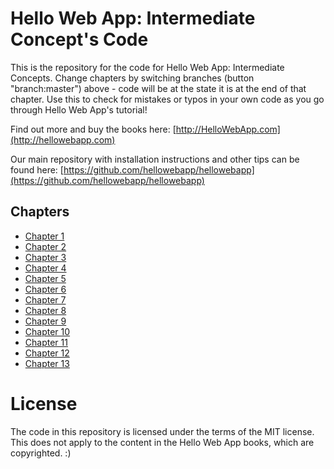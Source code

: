 Hello Web App: Intermediate Concept's Code
==========================================

This is the repository for the code for Hello Web App: Intermediate Concepts.
Change chapters by switching branches (button "branch:master") above - code will
be at the state it is at the end of that chapter. Use this to check for mistakes
or typos in your own code as you go through Hello Web App's tutorial!

Find out more and buy the books here:
[http://HelloWebApp.com](http://hellowebapp.com)

Our main repository with installation instructions and other tips can be found
here:
[https://github.com/hellowebapp/hellowebapp](https://github.com/hellowebapp/hellowebapp)

## Chapters

* [Chapter 1](https://github.com/hellowebapp/hellowebapp-ic-code/tree/chapter-1)
* [Chapter 2](https://github.com/hellowebapp/hellowebapp-ic-code/tree/chapter-2)
* [Chapter 3](https://github.com/hellowebapp/hellowebapp-ic-code/tree/chapter-3)
* [Chapter 4](https://github.com/hellowebapp/hellowebapp-ic-code/tree/chapter-4)
* [Chapter 5](https://github.com/hellowebapp/hellowebapp-ic-code/tree/chapter-5)
* [Chapter 6](https://github.com/hellowebapp/hellowebapp-ic-code/tree/chapter-6)
* [Chapter 7](https://github.com/hellowebapp/hellowebapp-ic-code/tree/chapter-7)
* [Chapter 8](https://github.com/hellowebapp/hellowebapp-ic-code/tree/chapter-8)
* [Chapter 9](https://github.com/hellowebapp/hellowebapp-ic-code/tree/chapter-9)
* [Chapter 10](https://github.com/hellowebapp/hellowebapp-ic-code/tree/chapter-10)
* [Chapter 11](https://github.com/hellowebapp/hellowebapp-ic-code/tree/chapter-11)
* [Chapter 12](https://github.com/hellowebapp/hellowebapp-ic-code/tree/chapter-12)
* [Chapter 13](https://github.com/hellowebapp/hellowebapp-ic-code/tree/chapter-13)

# License

The code in this repository is licensed under the terms of the MIT license. This
does not apply to the content in the Hello Web App books, which are copyrighted. :)
